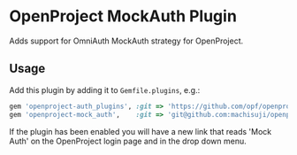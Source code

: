 # OpenProject MockAuth Plugin

Adds support for OmniAuth MockAuth strategy for OpenProject.

## Usage

Add this plugin by adding it to `Gemfile.plugins`, e.g.:

```ruby
gem 'openproject-auth_plugins', :git => 'https://github.com/opf/openproject-auth_plugins.git', :branch => 'release/4.0'
gem 'openproject-mock_auth',    :git => 'git@github.com:machisuji/openproject-mock_auth.git'
```

If the plugin has been enabled you will have a new link that reads 'Mock Auth' on the OpenProject login page and in the drop down menu.
